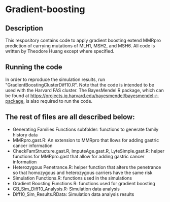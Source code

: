 # Gradient-boosting

## Description

This respository contains code to apply gradient boosting extend MMRpro prediction of carrying mutations of MLH1, MSH2, and MSH6.  All code is written by Theodore Huang except where specified.

## Running the code
In order to reproduce the simulation results, run "GradientBoostingClusterDiff10.R". Note that the code is intended to be used with the Harvard FAS cluster. The BayesMendel R package, which can be found at https://projects.iq.harvard.edu/bayesmendel/bayesmendel-r-package, is also required to run the code.
    
## The rest of files are all described below:

* Generating Families Functions subfolder: functions to generate family history data
* MMRpro.gast.R: An extension to MMRpro that llows for adding gastric cancer information
* CheckFamStructure.gast.R, ImputeAge.gast.R, LyteSimple.gast.R: helper functions for MMRpro.gast that allow for adding gastric cancer information
* Heterozygous Penetrance.R: helper function that alters the penetrance so that homozygous and heterozygous carriers have the same risk
* Simulation Functions.R: functions used in the simulations
* Gradient Boosting Functions.R: functions used for gradient boosting
* GB_Sim_Diff10_Analysis.R: Simulation data analysis
* Diff10_Sim_Results.RData: Simulation data analysis results
